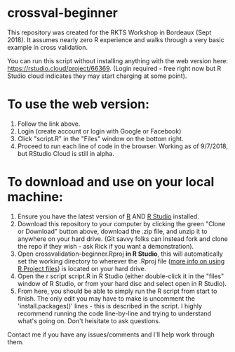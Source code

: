 # crossval-beginner

This repository was created for the RKTS Workshop in Bordeaux (Sept 2018). It assumes nearly zero R experience and walks through a very basic example in cross validation.

You can run this script without installing anything with the web version here: https://rstudio.cloud/project/66369. (Login required - free right now but R Studio cloud indicates they may start charging at some point).

# To use the web version:
1. Follow the link above.
2. Login (create account or login with Google or Facebook)
3. Click "script.R" in the "Files" window on the bottom right.
4. Proceed to run each line of code in the browser.
Working as of 9/7/2018, but RStudio Cloud is still in alpha.

# To download and use on your local machine:

1. Ensure you have the latest version of [R](https://cran.r-project.org/) AND [R Studio](https://www.rstudio.com/products/rstudio/download/#download) installed.
2. Download this repository to your computer by clicking the green "Clone or Download" button above, download the .zip file, and unzip it to anywhere on your hard drive. (Git savvy folks can instead fork and clone the repo if they wish - ask Rick if you want a demonstration).
3. Open crossvalidation-beginner.Rproj **in R Studio**, this will automatically set the working directory to wherever the .Rproj file ([more info on using R Project files](https://support.rstudio.com/hc/en-us/articles/200526207-Using-Projects)) is located on your hard drive.
4. Open the r script script.R in R Studio (either double-click it in the "files" window of R Studio, or from your hard disc and select open in R Studio).
5. From here, you should be able to simply run the R script from start to finish. The only edit you may have to make is uncomment the 'install.packages()' lines - this is described in the script. I highly recommend running the code line-by-line and trying to understand what's going on. Don't heisitate to ask questions.

Contact me if you have any issues/comments and I'll help work through them.